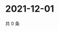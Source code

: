 # 2021-12-01

共 0 条

<!-- BEGIN WEIBO -->
<!-- 最后更新时间 Wed Dec 01 2021 21:12:58 GMT+0800 (China Standard Time) -->

<!-- END WEIBO -->
